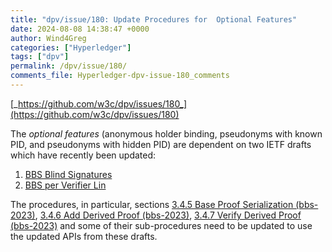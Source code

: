 ```yaml
---
title: "dpv/issue/180: Update Procedures for  Optional Features"
date: 2024-08-08 14:38:47 +0000
author: Wind4Greg
categories: ["Hyperledger"]
tags: ["dpv"]
permalink: /dpv/issue/180/
comments_file: Hyperledger-dpv-issue-180_comments
---
```


[_https://github.com/w3c/dpv/issues/180_](https://github.com/w3c/dpv/issues/180)

The *optional features* (anonymous holder binding, pseudonyms with known PID, and pseudonyms with hidden PID) are dependent on two IETF drafts which have recently been updated:

1. [BBS Blind Signatures](https://datatracker.ietf.org/doc/html/draft-kalos-bbs-blind-signatures)
2. [BBS per Verifier Lin](https://datatracker.ietf.org/doc/html/draft-vasilis-bbs-per-verifier-linkability)

The procedures, in particular, sections [3.4.5 Base Proof Serialization (bbs-2023)](https://w3c.github.io/vc-di-bbs/#base-proof-serialization-bbs-2023), [3.4.6 Add Derived Proof (bbs-2023)](https://w3c.github.io/vc-di-bbs/#add-derived-proof-bbs-2023), [3.4.7 Verify Derived Proof (bbs-2023)](https://w3c.github.io/vc-di-bbs/#verify-derived-proof-bbs-2023) and some of their sub-procedures need to be updated to use the updated APIs from these drafts.
